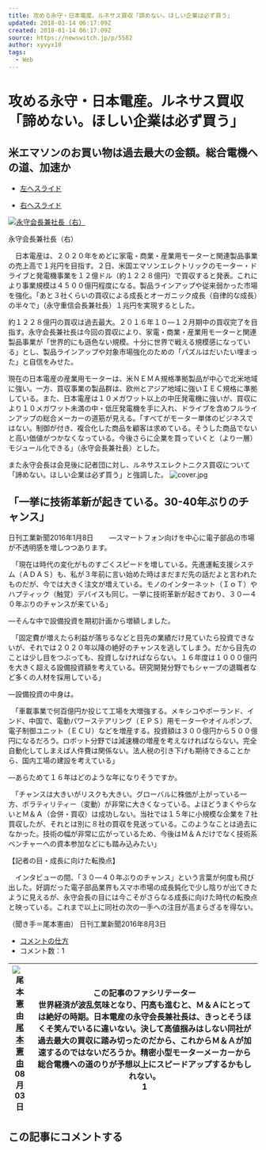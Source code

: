 ```yaml
---
title: 攻める永守・日本電産。ルネサス買収「諦めない。ほしい企業は必ず買う」
updated: 2018-01-14 06:17:09Z
created: 2018-01-14 06:17:09Z
source: https://newswitch.jp/p/5582
author: xyvyx10
tags:
  - Web
---
```


# 攻める永守・日本電産。ルネサス買収「諦めない。ほしい企業は必ず買う」

## 米エマソンのお買い物は過去最大の金額。総合電機への道、加速か

- [左へスライド]()

- [右へスライド]()

[  ![永守会長兼社長（右）](../_resources/cover-2.jpg)](https://c01.newswitch.jp/cover?url=http%3A%2F%2Fnewswitch.jp%2Fimg%2Fupload%2Fphp0tJqsD_57a09f3583724.jpg)

永守会長兼社長（右）

　日本電産は、２０２０年をめどに家電・商業・産業用モーターと関連製品事業の売上高で１兆円を目指す。２日、米国エマソンエレクトリックのモーター・ドライブと発電機事業を１２億ドル（約１２２８億円）で買収すると発表。これにより事業規模は４５００億円程度になる。製品ラインアップや従来弱かった市場を強化。「あと３社くらいの買収による成長とオーガニック成長（自律的な成長）の半々で」（永守重信会長兼社長）１兆円を実現するとした。

約１２２８億円の買収は過去最大。２０１６年１０―１２月期中の買収完了を目指す。永守会長兼社長は今回の買収により、家電・商業・産業用モーターと関連製品事業が「世界的にも遜色ない規模。十分に世界で戦える規模感になっている」とし、製品ラインアップや対象市場強化のための「パズルはだいたい埋まった」と自信をみせた。

現在の日本電産の産業用モーターは、米ＮＥＭＡ規格準拠製品が中心で北米地域に強い。一方、買収事業の製品群は、欧州とアジア地域に強いＩＥＣ規格に準拠している。また、日本電産は１０メガワット以上の中圧発電機に強いが、買収により１０メガワット未満の中・低圧発電機を手に入れ、ドライブを含めフルラインアップの総合メーカーの道筋が見える。「すべてがモーター単体のビジネスではない。制御が付き、複合化した商品を顧客は求めている。そうした商品でないと高い価値がつかなくなっている。今後さらに企業を買っていくと（より一層）モジュール化できる」（永守会長兼社長）とした。

また永守会長は会見後に記者団に対し、ルネサスエレクトニクス買収について「諦めない。ほしい企業は必ず買う」と強調した。
![cover.jpg](../_resources/cover-1.jpg)

## 「一挙に技術革新が起きている。30-40年ぶりのチャンス」

日刊工業新聞2016年1月8日
　　―スマートフォン向けを中心に電子部品の市場が不透明感を増しつつあります。

　「現在は時代の変化がものすごくスピードを増している。先進運転支援システム（ＡＤＡＳ）も、私が３年前に言い始めた時はまだまだ先の話だよと言われたものだが、今では大きく注文が増えている。モノのインターネット（ＩｏＴ）やハプティック（触覚）デバイスも同じ。一挙に技術革新が起きており、３０―４０年ぶりのチャンスが来ている」

―そんな中で設備投資を期初計画から増額しました。

　「固定費が増えたら利益が落ちるなどと目先の業績だけ見ていたら投資できないが、それでは２０２０年以降の絶好のチャンスを逃してしまう。だから目先のことは少し目をつぶっても、投資しなければならない。１６年度は１０００億円を大きく超える設備投資額を考えている。研究開発分野でもシャープの退職者など多くの人材を採用している」

―設備投資の中身は。

　「車載事業で何百億円か投じて工場を大増強する。メキシコやポーランド、インド、中国で、電動パワーステアリング（ＥＰＳ）用モーターやオイルポンプ、電子制御ユニット（ＥＣＵ）などを増産する。投資額は３００億円から５００億円になるだろう。ロボット分野では減速機の増産を考えなければならない。完全自動化してしまえば人件費は関係ない。法人税の引き下げも期待できることから、国内工場の建設を考えている」

―あらためて１６年はどのような年になりそうですか。

　「チャンスは大きいがリスクも大きい。グローバルに株価が上がっている一方、ボラティリティー（変動）が非常に大きくなっている。よほどうまくやらないとＭ＆Ａ（合併・買収）は成功しない。当社では１５年に小規模な企業を７社買収したが、それとは別に８社の買収を見送っている。このようなことは過去になかった。技術の幅が非常に広がっているため、今後はＭ＆Ａだけでなく技術系ベンチャーへの資本参加などにも踏み込みたい」

【記者の目・成長に向けた転換点】

　インタビューの間、「３０―４０年ぶりのチャンス」という言葉が何度も飛び出した。好調だった電子部品業界もスマホ市場の成長鈍化で少し陰りが出てきたように見えるが、永守会長の目には今こそがさらなる成長に向けた時代の転換点と映っている。これまで以上に同社の次の一手への注目が高まらざるを得ない。

（聞き手＝尾本憲由）
日刊工業新聞2016年8月3日

- [コメントの仕方](https://newswitch.jp/index/about)
- コメント数：1

| ![尾本 憲由](../_resources/cover-3.jpg)<br> [尾本 憲由](https://newswitch.jp/index/profile/951)<br>08月03日 | **この記事のファシリテーター**<br>世界経済が波乱気味となり、円高も進むと、Ｍ＆Ａにとっては絶好の時期。日本電産の永守会長兼社長は、きっとそうほくそ笑んでいるに違いない。決して高値掴みはしない同社が過去最大の買収に踏み切ったのだから、これからＭ＆Ａが加速するのではないだろうか。精密小型モーターメーカーから総合電機への道のりが予想以上にスピードアップするかもしれない。<br>1 |
| --- | --- |

## この記事にコメントする